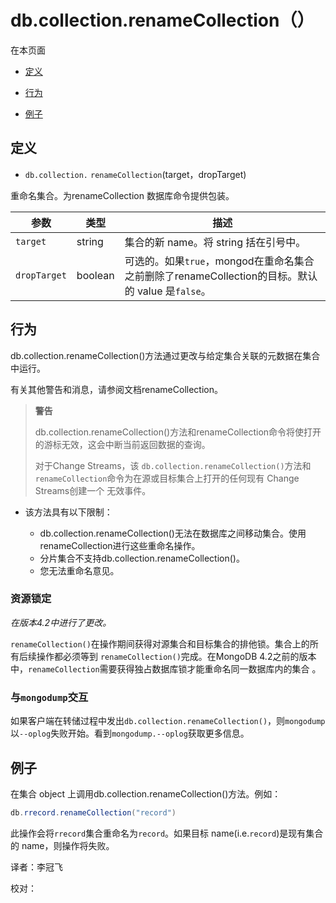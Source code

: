 # [ ](#)db.collection.renameCollection（）

[]()

在本页面

*   [定义](#definition)

*   [行为](#behaviors)

*   [例子](#examples)

## <span id="definition">定义</span>

*   `db.collection.` `renameCollection`(target，dropTarget)


重命名集合。为renameCollection 数据库命令提供包装。

| 参数         | 类型    | 描述                                                         |
| ------------ | ------- | ------------------------------------------------------------ |
| `target`     | string  | 集合的新 name。将 string 括在引号中。                        |
| `dropTarget` | boolean | 可选的。如果`true`，mongod在重命名集合之前删除了renameCollection的目标。默认的 value 是`false`。 |

## <span id="behaviors">行为</span>

db.collection.renameCollection()方法通过更改与给定集合关联的元数据在集合中运行。

有关其他警告和消息，请参阅文档renameCollection。

> **警告**
>
> db.collection.renameCollection()方法和renameCollection命令将使打开的游标无效，这会中断当前返回数据的查询。
>
> 对于Change Streams，该 `db.collection.renameCollection()`方法和 `renameCollection`命令为在源或目标集合上打开的任何现有 Change Streams创建一个 无效事件。

*   该方法具有以下限制：

    *   db.collection.renameCollection()无法在数据库之间移动集合。使用renameCollection进行这些重命名操作。
    *   分片集合不支持db.collection.renameCollection()。
    *   您无法重命名意见。

### 资源锁定

*在版本4.2中进行了更改。*

`renameCollection()`在操作期间获得对源集合和目标集合的排他锁。集合上的所有后续操作都必须等到 `renameCollection()`完成。在MongoDB 4.2之前的版本中，`renameCollection`需要获得独占数据库锁才能重命名同一数据库内的集合 。

### 与`mongodump`交互

如果客户端在转储过程中发出`db.collection.renameCollection()`，则`mongodump`以`--oplog`失败开始。看到`mongodump.--oplog`获取更多信息。

## <span id="examples">例子</span>

在集合 object 上调用db.collection.renameCollection()方法。例如：

```powershell
db.rrecord.renameCollection("record")
```

此操作会将`rrecord`集合重命名为`record`。如果目标 name(i.e.`record`)是现有集合的 name，则操作将失败。



译者：李冠飞

校对：